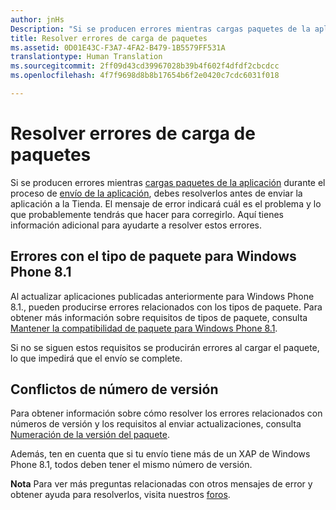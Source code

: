 ```yaml
---
author: jnHs
Description: "Si se producen errores mientras cargas paquetes de la aplicación durante el proceso de envío de la aplicación, debes resolverlos antes de enviar la aplicación a la Tienda."
title: Resolver errores de carga de paquetes
ms.assetid: 0D01E43C-F3A7-4FA2-B479-1B5579FF531A
translationtype: Human Translation
ms.sourcegitcommit: 2ff09d43cd39967028b39b4f602f4dfdf2cbcdcc
ms.openlocfilehash: 4f7f9698d8b8b17654b6f2e0420c7cdc6031f018

---
```


# <a name="resolve-package-upload-errors"></a>Resolver errores de carga de paquetes


Si se producen errores mientras [cargas paquetes de la aplicación](upload-app-packages.md) durante el proceso de [envío de la aplicación](app-submissions.md), debes resolverlos antes de enviar la aplicación a la Tienda. El mensaje de error indicará cuál es el problema y lo que probablemente tendrás que hacer para corregirlo. Aquí tienes información adicional para ayudarte a resolver estos errores.

## <a name="package-type-errors-for-windows-phone-81"></a>Errores con el tipo de paquete para Windows Phone 8.1

Al actualizar aplicaciones publicadas anteriormente para Windows Phone 8.1., pueden producirse errores relacionados con los tipos de paquete. Para obtener más información sobre requisitos de tipos de paquete, consulta [Mantener la compatibilidad de paquete para Windows Phone 8.1](guidance-for-app-package-management.md#maintaining-package-compatibility-for-windows-phone-81).

Si no se siguen estos requisitos se producirán errores al cargar el paquete, lo que impedirá que el envío se complete.

## <a name="version-number-conflicts"></a>Conflictos de número de versión


Para obtener información sobre cómo resolver los errores relacionados con números de versión y los requisitos al enviar actualizaciones, consulta [Numeración de la versión del paquete](package-version-numbering.md).

Además, ten en cuenta que si tu envío tiene más de un XAP de Windows Phone 8.1, todos deben tener el mismo número de versión.

**Nota**  Para ver más preguntas relacionadas con otros mensajes de error y obtener ayuda para resolverlos, visita nuestros [foros](http://go.microsoft.com/fwlink/p/?LinkId=224196).

 

 

 







<!--HONumber=Dec16_HO1-->


